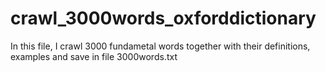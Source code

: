 # crawl_3000words_oxforddictionary
In this file, I crawl 3000 fundametal words together with their definitions, examples and save in file 3000words.txt
